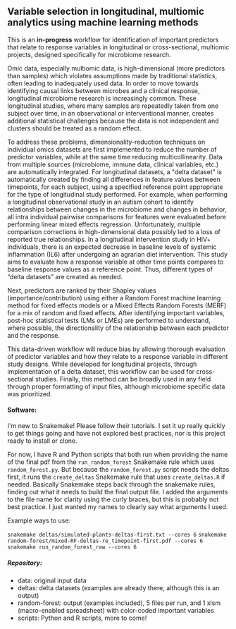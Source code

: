 ## Variable selection in longitudinal, multiomic analytics using machine learning methods

This is an **in-progress** workflow for identification of important predictors that relate to response variables in longitudinal or cross-sectional, multiomic projects, designed specifically for microbiome research.

Omic data, especially multiomic data, is high-dimensional (more predictors than samples) which violates assumptions made by traditional statistics, often leading to inadequately used data. In order to move towards identifying causal links between microbes and a clinical response, longitudinal microbiome research is increasingly common. These longitudinal studies, where many samples are repeatedly taken from one subject over time, in an observational or interventional manner, creates additional statistical challenges because the data is not independent and clusters should be treated as a random effect. 

To address these problems, dimensionality-reduction techniques on individual omics datasets are first implemented to reduce the number of predictor variables, while at the same time reducing multicollinearity. Data from multiple sources (microbiome, immune data, clinical variables, etc.) are automatically integrated. For longitudinal datasets, a "delta dataset" is automatically created by finding all differences in feature values between timepoints, for each subject, using a specified reference point appropriate for the type of longitudinal study performed. For example, when performing a longitudinal observational study in an autism cohort to identify relationships between changes in the microbiome and changes in behavior, all intra individual pairwise comparisons for features were evaluated before performing linear mixed effects regression. Unfortunately, multiple comparison corrections in high-dimensional data possibly led to a loss of reported true relationships. In a longitudinal intervention study in HIV+ individuals, there is an expected decrease in baseline levels of systemic inflammation (IL6) after undergoing an agrarian diet intervention. This study aims to evaluate how a response variable at other time points compares to baseline response values as a reference point. Thus, different types of “delta datasets” are created as needed.

Next, predictors are ranked by their Shapley values (importance/contribution) using either a Random Forest machine learning method for fixed effects models or a Mixed Effects Random Forests (MERF) for a mix of random and fixed effects. After identifying important variables, post-hoc statistical tests (LMs or LMEs) are performed to understand, where possible, the directionality of the relationship between each predictor and the response. 

This data-driven workflow will reduce bias by allowing thorough evaluation of predictor variables and how they relate to a response variable in different study designs. While developed for longitudinal projects, through implementation of a delta dataset, this workflow can be used for cross-sectional studies. Finally, this method can be broadly used in any field through proper formatting of input files, although microbiome specific data was prioritized.

#### Software: 

I'm new to Snakemake! Please follow their tutorials. I set it up really quickly to get things going and have not explored best practices, nor is this project ready to install or clone. 

For now, I have R and Python scripts that both run when providing the name of the final pdf from the `run_random_forest` Snakemake rule which uses `random_forest.py`. But because the `random_forest.py` script needs the deltas first, it runs the `create_deltas` Snakemake rule that uses `create_deltas.R` if needed. Basically Snakemake steps back through the snakemake rules, finding out what it needs to build the final output file. I added the arguments to the file name for clarity using the curly braces, but this is probably not best practice. I just wanted my names to clearly say what arguments I used.

Example ways to use:

`snakemake deltas/simulated-plants-deltas-first.txt --cores 6`
`snakemake random-forest/mixed-RF-deltas-re_timepoint-first.pdf --cores 6`
`snakemake run_random_forest_raw --cores 6`

##### Repository:

- data: original input data
- deltas: delta datasets (examples are already there, although this is an output)
- random-forest: output (examples included), 5 files per run, and 1 xlsm (macro-enabled spreadsheet) with color-coded important variables
- scripts: Python and R scripts, more to come! 